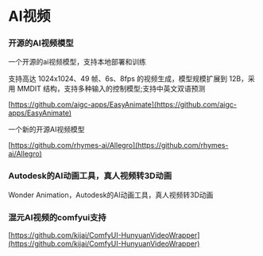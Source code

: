 # AI视频

### 开源的AI视频模型

一个开源的ai视频模型，支持本地部署和训练

支持高达 1024x1024、49 帧、6s、8fps 的视频生成，模型规模扩展到 12B，采用 MMDIT 结构，支持多种输入的控制模型;支持中英文双语预测

[https://github.com/aigc-apps/EasyAnimate](https://github.com/aigc-apps/EasyAnimate)

一个新的开源AI视频模型

[https://github.com/rhymes-ai/Allegro](https://github.com/rhymes-ai/Allegro) 

### Autodesk的AI动画工具，真人视频转3D动画

Wonder Animation，Autodesk的AI动画工具，真人视频转3D动画

### 混元AI视频的comfyui支持

[https://github.com/kijai/ComfyUI-HunyuanVideoWrapper](https://github.com/kijai/ComfyUI-HunyuanVideoWrapper)